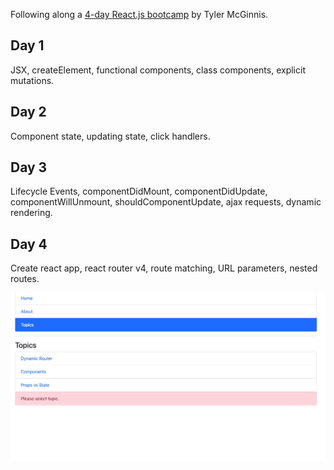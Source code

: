 Following along a [4-day React.js bootcamp](https://tylermcginnis.com/free-react-bootcamp/) by Tyler McGinnis.

## Day 1
JSX, createElement, functional components, class components, explicit mutations.

## Day 2
Component state, updating state, click handlers.

## Day 3
Lifecycle Events, componentDidMount, componentDidUpdate, componentWillUnmount, shouldComponentUpdate,
ajax requests, dynamic rendering.

## Day 4
Create react app, react router v4, route matching, URL parameters, nested routes.

![demo | day 4 ](img/day4-demo.jpg)




